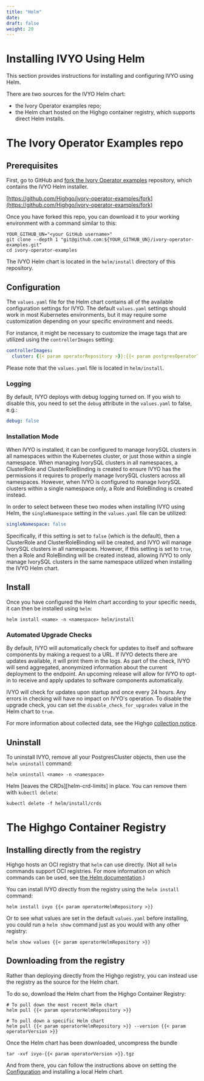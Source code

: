 ```yaml
---
title: "Helm"
date:
draft: false
weight: 20
---
```


# Installing IVYO Using Helm

This section provides instructions for installing and configuring IVYO using Helm.

There are two sources for the IVYO Helm chart:
* the Ivory Operator examples repo;
* the Helm chart hosted on the Highgo container registry, which supports direct Helm installs.

# The Ivory Operator Examples repo

## Prerequisites

First, go to GitHub and [fork the Ivory Operator examples](https://github.com/Highgo/ivory-operator-examples/fork)
repository, which contains the IVYO Helm installer.

[https://github.com/Highgo/ivory-operator-examples/fork](https://github.com/Highgo/ivory-operator-examples/fork)

Once you have forked this repo, you can download it to your working environment with a command
similar to this:

```
YOUR_GITHUB_UN="<your GitHub username>"
git clone --depth 1 "git@github.com:${YOUR_GITHUB_UN}/ivory-operator-examples.git"
cd ivory-operator-examples
```

The IVYO Helm chart is located in the `helm/install` directory of this repository.

## Configuration

The `values.yaml` file for the Helm chart contains all of the available configuration settings for
IVYO. The default `values.yaml` settings should work in most Kubernetes environments, but it may
require some customization depending on your specific environment and needs.

For instance, it might be necessary to customize the image tags that are utilized using the
`controllerImages` setting:

```yaml
controllerImages:
  cluster: {{< param operatorRepository >}}:{{< param postgresOperatorTag >}}
```

Please note that the `values.yaml` file is located in `helm/install`.

### Logging

By default, IVYO deploys with debug logging turned on. If you wish to disable this, you need to set the `debug` attribute in the `values.yaml` to false, e.g.:

```yaml
debug: false
```

### Installation Mode

When IVYO is installed, it can be configured to manage IvorySQL clusters in all namespaces within
the Kubernetes cluster, or just those within a single namespace.  When managing IvorySQL
clusters in all namespaces, a ClusterRole and ClusterRoleBinding is created to ensure IVYO has
the permissions it requires to properly manage IvorySQL clusters across all namespaces.  However,
when IVYO is configured to manage IvorySQL clusters within a single namespace only, a Role and
RoleBinding is created instead.

In order to select between these two modes when installing IVYO using Helm, the `singleNamespace`
setting in the `values.yaml` file can be utilized:

```yaml
singleNamespace: false
```

Specifically, if this setting is set to `false` (which is the default), then a ClusterRole and
ClusterRoleBinding will be created, and IVYO will manage IvorySQL clusters in all namespaces.
However, if this setting is set to `true`, then a Role and RoleBinding will be created instead,
allowing IVYO to only manage IvorySQL clusters in the same namespace utilized when installing
the IVYO Helm chart.

## Install

Once you have configured the Helm chart according to your specific needs, it can then be installed
using `helm`:

```shell
helm install <name> -n <namespace> helm/install
```

### Automated Upgrade Checks

By default, IVYO will automatically check for updates to itself and software components by making a request to a URL. If IVYO detects there are updates available, it will print them in the logs. As part of the check, IVYO will send aggregated, anonymized information about the current deployment to the endpoint. An upcoming release will allow for IVYO to opt-in to receive and apply updates to software components automatically.

IVYO will check for updates upon startup and once every 24 hours. Any errors in checking will have no impact on IVYO's operation. To disable the upgrade check, you can set the `disable_check_for_upgrades` value in the Helm chart to `true`.

For more information about collected data, see the Highgo [collection notice](https://www.crunchydata.com/developers/data-collection-notice).

## Uninstall

To uninstall IVYO, remove all your PostgresCluster objects, then use the `helm uninstall` command:

```shell
helm uninstall <name> -n <namespace>
```

Helm [leaves the CRDs][helm-crd-limits] in place. You can remove them with `kubectl delete`:

```shell
kubectl delete -f helm/install/crds
```

# The Highgo Container Registry

## Installing directly from the registry

Highgo hosts an OCI registry that `helm` can use directly.
(Not all `helm` commands support OCI registries. For more information on
which commands can be used, see [the Helm documentation](https://helm.sh/docs/topics/registries/).)

You can install IVYO directly from the registry using the `helm install` command:

```
helm install ivyo {{< param operatorHelmRepository >}}
```

Or to see what values are set in the default `values.yaml` before installing, you could run a
`helm show` command just as you would with any other registry:

```
helm show values {{< param operatorHelmRepository >}}
```

## Downloading from the registry

Rather than deploying directly from the Highgo registry, you can instead use the registry as the
source for the Helm chart.

To do so, download the Helm chart from the Highgo Container Registry:

```
# To pull down the most recent Helm chart
helm pull {{< param operatorHelmRepository >}}

# To pull down a specific Helm chart
helm pull {{< param operatorHelmRepository >}} --version {{< param operatorVersion >}}
```

Once the Helm chart has been downloaded, uncompress the bundle

```
tar -xvf ivyo-{{< param operatorVersion >}}.tgz
```

And from there, you can follow the instructions above on setting the [Configuration](#configuration)
and installing a local Helm chart.
